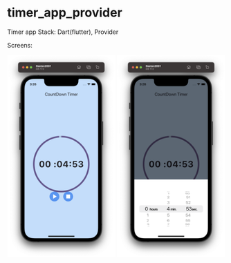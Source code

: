# timer_app_provider

Timer app
Stack: Dart(flutter), Provider


Screens:

<p float="left">
  <img src="1.png" width="250" /> 
  <img src="2.png" width="250" />
</p>
